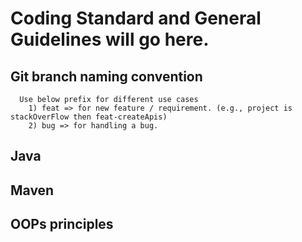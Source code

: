 # Coding Standard and General Guidelines will go here.

## Git branch naming convention
      Use below prefix for different use cases
        1) feat => for new feature / requirement. (e.g., project is stackOverFlow then feat-createApis)
        2) bug => for handling a bug.

## Java 

## Maven 

## OOPs principles